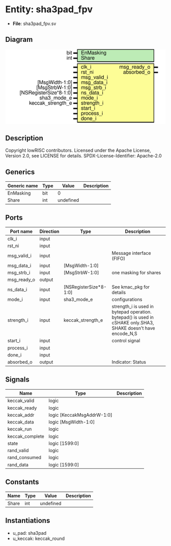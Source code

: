 # Entity: sha3pad_fpv

- **File**: sha3pad_fpv.sv
## Diagram

![Diagram](sha3pad_fpv.svg "Diagram")
## Description

Copyright lowRISC contributors.
 Licensed under the Apache License, Version 2.0, see LICENSE for details.
 SPDX-License-Identifier: Apache-2.0
 
## Generics

| Generic name | Type | Value     | Description |
| ------------ | ---- | --------- | ----------- |
| EnMasking    | bit  | 0         |             |
| Share        | int  | undefined |             |
## Ports

| Port name   | Direction | Type                   | Description                                                                                                    |
| ----------- | --------- | ---------------------- | -------------------------------------------------------------------------------------------------------------- |
| clk_i       | input     |                        |                                                                                                                |
| rst_ni      | input     |                        |                                                                                                                |
| msg_valid_i | input     |                        | Message interface (FIFO)                                                                                       |
| msg_data_i  | input     | [MsgWidth-1:0]         |                                                                                                                |
| msg_strb_i  | input     | [MsgStrbW-1:0]         | one masking for shares                                                                                         |
| msg_ready_o | output    |                        |                                                                                                                |
| ns_data_i   | input     | [NSRegisterSize*8-1:0] | See kmac_pkg for details                                                                                       |
| mode_i      | input     | sha3_mode_e            | configurations                                                                                                 |
| strength_i  | input     | keccak_strength_e      | strength_i is used in bytepad operation. bytepad() is used in cSHAKE only.SHA3, SHAKE doesn't have encode_N,S  |
| start_i     | input     |                        | control signal                                                                                                 |
| process_i   | input     |                        |                                                                                                                |
| done_i      | input     |                        |                                                                                                                |
| absorbed_o  | output    |                        | Indicator: Status                                                                                              |
## Signals

| Name            | Type                       | Description |
| --------------- | -------------------------- | ----------- |
| keccak_valid    | logic                      |             |
| keccak_ready    | logic                      |             |
| keccak_addr     | logic [KeccakMsgAddrW-1:0] |             |
| keccak_data     | logic [MsgWidth-1:0]       |             |
| keccak_run      | logic                      |             |
| keccak_complete | logic                      |             |
| state           | logic [1599:0]             |             |
| rand_valid      | logic                      |             |
| rand_consumed   | logic                      |             |
| rand_data       | logic [1599:0]             |             |
## Constants

| Name  | Type | Value     | Description |
| ----- | ---- | --------- | ----------- |
| Share | int  | undefined |             |
## Instantiations

- u_pad: sha3pad
- u_keccak: keccak_round
